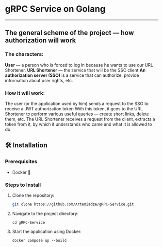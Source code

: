 # gRPC Service on Golang #
---

## The general scheme of the project — how authorization will work

### The characters:

**User** — a person who is forced to log in because he wants to use our URL Shortener.
**URL Shortener** — the service that will be the SSO client
**An authorization server (SSO)** is a service that can authorize, provide information about user rights, etc.

### How it will work:

The user (or the application used by him) sends a request to the SSO to receive a JWT authorization token
With this token, it goes to the URL Shortener to perform various useful queries — create short links, delete them, etc.
The URL Shortener receives a request from the client, extracts a token from it, by which it understands who came and what it is allowed to do.

## 🛠️ Installation

### Prerequisites
- Docker 🐳

### Steps to Install
1. Clone the repository:
   ```bash
   git clone https://github.com/Artemiadze/gRPC-Service.git
   ```
2. Navigate to the project directory:
   ```
   cd gRPC-Service
   ```
3. Start the application using Docker:
   ```
   docker compose up --build
   ```
